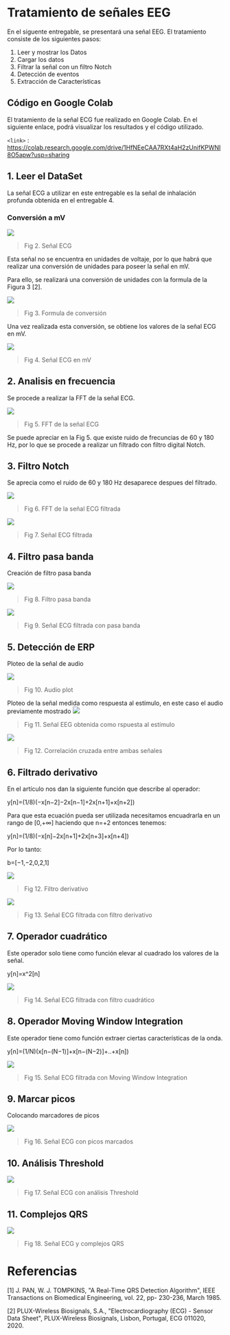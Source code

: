 # Tratamiento de señales EEG 

En el siguente entregable, se presentará una señal EEG.
El tratamiento consiste de los siguientes pasos:
1. Leer y mostrar los Datos
2. Cargar los datos
3. Filtrar la señal con un filtro Notch
4. Detección de eventos
5. Extracción de Características

## Código en Google Colab
El tratamiento de la señal ECG fue realizado en Google Colab. En el siguiente enlace, podrá visualizar los resultados y el código utilizado.

`<link>` : https://colab.research.google.com/drive/1HfNEeCAA7RXt4aH2zUnifKPWNI8O5apw?usp=sharing


## 1. Leer el DataSet
La señal ECG a utilizar en este entregable es la señal de inhalación profunda obtenida en el entregable 4.

### Conversión a mV
![](https://github.com/RosauraAstete/Equipo9.github.io/blob/main/ISB/Laboratorios/8.%20Tratamiento%20de%20la%20se%C3%B1al%20ECG/Archivos/se%C3%B1alNUC.png)
> Fig 2.  Señal ECG

Esta señal no se encuentra en unidades de voltaje, por lo que habrá que realizar una conversión de unidades para poseer la señal en mV.

Para ello, se realizará una conversión de unidades con la formula de la Figura 3 [2].

![](https://github.com/RosauraAstete/Equipo9.github.io/blob/main/ISB/Laboratorios/8.%20Tratamiento%20de%20la%20se%C3%B1al%20ECG/Archivos/formula.PNG)
> Fig 3. Formula de conversión

Una vez realizada esta conversión, se obtiene los valores de la señal ECG en mV.

![](https://github.com/RosauraAstete/Equipo9.github.io/blob/main/ISB/Laboratorios/8.%20Tratamiento%20de%20la%20se%C3%B1al%20ECG/Archivos/se%C3%B1alUC.png)
> Fig 4. Señal ECG en mV

## 2. Analisis en frecuencia
Se procede a realizar la FFT de la señal ECG.

![](https://github.com/RosauraAstete/Equipo9.github.io/blob/main/ISB/Laboratorios/8.%20Tratamiento%20de%20la%20se%C3%B1al%20ECG/Archivos/FFTse%C3%B1al.png)
> Fig 5. FFT de la señal ECG

Se puede apreciar en la Fig 5. que existe ruido de frecuncias de 60 y 180 Hz, por lo que se procede a realizar un filtrado con filtro digital Notch.

## 3. Filtro Notch

Se aprecia como el ruido de 60 y 180 Hz desaparece despues del filtrado. 

![](https://github.com/RosauraAstete/Equipo9.github.io/blob/main/ISB/Laboratorios/8.%20Tratamiento%20de%20la%20se%C3%B1al%20ECG/Archivos/FFTfiltrada.png)
> Fig 6. FFT de la señal ECG filtrada

![](https://github.com/RosauraAstete/Equipo9.github.io/blob/main/ISB/Laboratorios/8.%20Tratamiento%20de%20la%20se%C3%B1al%20ECG/Archivos/se%C3%B1alfiltrada.png)
> Fig 7. Señal ECG filtrada

## 4. Filtro pasa banda
Creación de filtro pasa banda

![](https://github.com/RosauraAstete/Equipo9.github.io/blob/main/ISB/Laboratorios/8.%20Tratamiento%20de%20la%20se%C3%B1al%20ECG/Archivos/pasabanda.png)
> Fig 8. Filtro pasa banda

![](https://github.com/RosauraAstete/Equipo9.github.io/blob/main/ISB/Laboratorios/8.%20Tratamiento%20de%20la%20se%C3%B1al%20ECG/Archivos/se%C3%B1alPB.png)
> Fig 9. Señal ECG filtrada con pasa banda

## 5. Detección de ERP
Ploteo de la señal de audio

![](https://github.com/RosauraAstete/Equipo9.github.io/blob/5d650d4398893f49aa9dffffdabcca82e9757edf/ISB/Laboratorios/10.%20Tratamiento%20de%20la%20se%C3%B1al%20EEG/Archivos/Audio%20Signal.png)
> Fig 10. Audio plot

Ploteo de la señal medida como respuesta al estímulo, en este caso el audio previamente mostrado
![](https://github.com/RosauraAstete/Equipo9.github.io/blob/5d650d4398893f49aa9dffffdabcca82e9757edf/ISB/Laboratorios/10.%20Tratamiento%20de%20la%20se%C3%B1al%20EEG/Archivos/Se%C3%B1alestimulo.png)
> Fig 11. Señal EEG obtenida como rspuesta al estímulo

![](https://github.com/RosauraAstete/Equipo9.github.io/blob/5d650d4398893f49aa9dffffdabcca82e9757edf/ISB/Laboratorios/10.%20Tratamiento%20de%20la%20se%C3%B1al%20EEG/Archivos/correlcruzada.png)
> Fig 12. Correlación cruzada entre ambas señales

## 6. Filtrado derivativo
En el artículo nos dan la siguiente función que describe al operador:

y[n]=(1/8)(−x[n−2]−2x[n−1]+2x[n+1]+x[n+2])

Para que esta ecuación pueda ser utilizada necesitamos encuadrarla en un rango de  [0,+∞]  haciendo que  n=+2  entonces tenemos:

y[n]=(1/8)(−x[n]−2x[n+1]+2x[n+3]+x[n+4]) 

Por lo tanto:

b=[−1,−2,0,2,1]

![](https://github.com/RosauraAstete/Equipo9.github.io/blob/main/ISB/Laboratorios/8.%20Tratamiento%20de%20la%20se%C3%B1al%20ECG/Archivos/deri.png)
> Fig 12. Filtro derivativo

![](https://github.com/RosauraAstete/Equipo9.github.io/blob/main/ISB/Laboratorios/8.%20Tratamiento%20de%20la%20se%C3%B1al%20ECG/Archivos/se%C3%B1alDERI.png)
> Fig 13. Señal ECG filtrada con filtro derivativo

## 7. Operador cuadrático
Este operador solo tiene como función elevar al cuadrado los valores de la señal.

y[n]=x^2[n]

![](https://github.com/RosauraAstete/Equipo9.github.io/blob/main/ISB/Laboratorios/8.%20Tratamiento%20de%20la%20se%C3%B1al%20ECG/Archivos/se%C3%B1alCUAD.png)
> Fig 14. Señal ECG filtrada con filtro cuadrático

## 8. Operador Moving Window Integration
Este operador tiene como función extraer ciertas características de la onda.

y[n]=(1/N)(x[n−(N−1)]+x[n−(N−2)]+..+x[n])

![](https://github.com/RosauraAstete/Equipo9.github.io/blob/main/ISB/Laboratorios/8.%20Tratamiento%20de%20la%20se%C3%B1al%20ECG/Archivos/se%C3%B1alWIND.png)
> Fig 15. Señal ECG filtrada con Moving Window Integration

## 9. Marcar picos
Colocando marcadores de picos

![](https://github.com/RosauraAstete/Equipo9.github.io/blob/main/ISB/Laboratorios/8.%20Tratamiento%20de%20la%20se%C3%B1al%20ECG/Archivos/PICOS.png)
> Fig 16. Señal ECG con picos marcados

## 10. Análisis Threshold
![](https://github.com/RosauraAstete/Equipo9.github.io/blob/main/ISB/Laboratorios/8.%20Tratamiento%20de%20la%20se%C3%B1al%20ECG/Archivos/THRESHOLD.png)
> Fig 17. Señal ECG con análisis Threshold

## 11. Complejos QRS
![](https://github.com/RosauraAstete/Equipo9.github.io/blob/main/ISB/Laboratorios/8.%20Tratamiento%20de%20la%20se%C3%B1al%20ECG/Archivos/QRS.png)
> Fig 18. Señal ECG y complejos QRS

# Referencias
[1] J. PAN, W. J. TOMPKINS, "A Real-Time QRS Detection Algorithm", IEEE Transactions on Biomedical Engineering, vol. 22, pp- 230-236, March 1985.

[2] PLUX-Wireless Biosignals, S.A., "Electrocardiography (ECG) - Sensor Data Sheet", PLUX-Wireless Biosignals, Lisbon, Portugal, ECG 011020, 2020.
